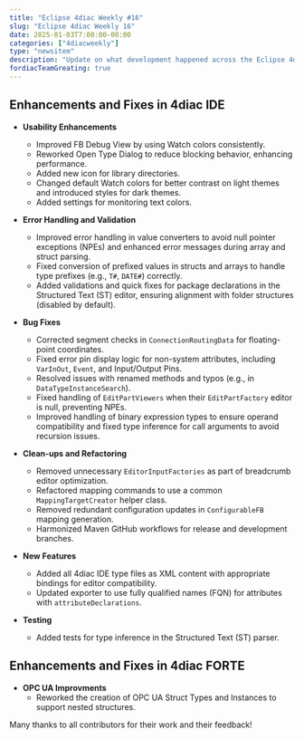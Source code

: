 ```yaml
---
title: "Eclipse 4diac Weekly #16"
slug: "Eclipse 4diac Weekly 16"
date: 2025-01-03T7:00:00-00:00
categories: ["4diacweekly"]
type: "newsitem"
description: "Update on what development happened across the Eclipse 4diac project in the week from December 20, 2025 to January 03, 2025."
fordiacTeamGreating: true
---
```


## Enhancements and Fixes in 4diac IDE

- **Usability Enhancements**
  - Improved FB Debug View by using Watch colors consistently.
  - Reworked Open Type Dialog to reduce blocking behavior, enhancing performance.
  - Added new icon for library directories.
  - Changed default Watch colors for better contrast on light themes and introduced styles for dark themes.
  - Added settings for monitoring text colors.

- **Error Handling and Validation**
  - Improved error handling in value converters to avoid null pointer exceptions (NPEs) and enhanced error messages during array and struct parsing.
  - Fixed conversion of prefixed values in structs and arrays to handle type prefixes (e.g., `T#`, `DATE#`) correctly.
  - Added validations and quick fixes for package declarations in the Structured Text (ST) editor, ensuring alignment with folder structures (disabled by default).

- **Bug Fixes**
  - Corrected segment checks in `ConnectionRoutingData` for floating-point coordinates.
  - Fixed error pin display logic for non-system attributes, including `VarInOut`, `Event`, and Input/Output Pins.
  - Resolved issues with renamed methods and typos (e.g., in `DataTypeInstanceSearch`).
  - Fixed handling of `EditPartViewers` when their `EditPartFactory` editor is null, preventing NPEs.
  - Improved handling of binary expression types to ensure operand compatibility and fixed type inference for call arguments to avoid recursion issues.

- **Clean-ups and Refactoring**
  - Removed unnecessary `EditorInputFactories` as part of breadcrumb editor optimization.
  - Refactored mapping commands to use a common `MappingTargetCreator` helper class.
  - Removed redundant configuration updates in `ConfigurableFB` mapping generation.
  - Harmonized Maven GitHub workflows for release and development branches.

- **New Features**
  - Added all 4diac IDE type files as XML content with appropriate bindings for editor compatibility.
  - Updated exporter to use fully qualified names (FQN) for attributes with `attributeDeclarations`.

- **Testing**
  - Added tests for type inference in the Structured Text (ST) parser.

## Enhancements and Fixes in 4diac FORTE
- **OPC UA Improvments**
  - Reworked the creation of OPC UA Struct Types and Instances to support nested structures.


Many thanks to all contributors for their work and their feedback!
